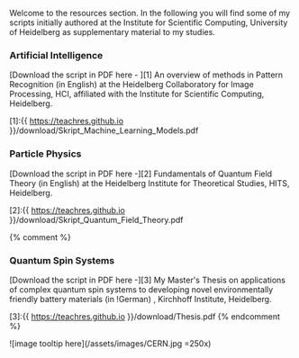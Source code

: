 
Welcome to the resources section. In the following you will find some of my scripts initially authored at the Institute for Scientific Computing, University of Heidelberg as supplementary material to my studies. 

### Artificial Intelligence

[Download the script in PDF here - ][1] An overview of methods in Pattern Recognition (in English) at the Heidelberg Collaboratory for Image Processing, HCI, affiliated with the Institute for Scientific Computing, Heidelberg. 

[1]:{{ https://teachres.github.io }}/download/Skript_Machine_Learning_Models.pdf

### Particle Physics
[Download the script in PDF here -][2] Fundamentals of Quantum Field Theory (in English) at the Heidelberg Institute for Theoretical Studies, HITS, Heidelberg. 

[2]:{{ https://teachres.github.io }}/download/Skript_Quantum_Field_Theory.pdf

{% comment %}
### Quantum Spin Systems
[Download the script in PDF here -][3] My Master's Thesis on applications of complex quantum spin systems to developing novel environmentally friendly battery materials (in !German) , Kirchhoff Institute, Heidelberg.


[3]:{{ https://teachres.github.io }}/download/Thesis.pdf
{% endcomment %}

![image tooltip here](/assets/images/CERN.jpg =250x)

